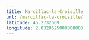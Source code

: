 ```yaml
---
title: Marcillac-la-Croisille
url: /marcillac-la-croisille/
latitude: 45.2732669
longitude: 2.0320625000000003
---
```


